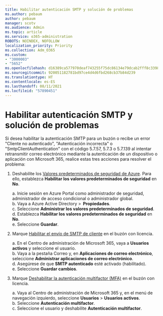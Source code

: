 ```yaml
---
title: Habilitar autenticación SMTP y solución de problemas
ms.author: pebaum
author: pebaum
manager: scotv
ms.audience: Admin
ms.topic: article
ms.service: o365-administration
ROBOTS: NOINDEX, NOFOLLOW
localization_priority: Priority
ms.collection: Adm_O365
ms.custom:
- "3000003"
- "5652"
ms.openlocfilehash: d16389ca577970deaf743255f75dc86134e79dcab2fff8c33987532fc7ee1105
ms.sourcegitcommit: 920051182781bd97ce4d4d6fbd268cb37b84d239
ms.translationtype: HT
ms.contentlocale: es-ES
ms.lasthandoff: 08/11/2021
ms.locfileid: "57890451"
---
```

# <a name="enable-smtp-authentication-and-troubleshooting"></a>Habilitar autenticación SMTP y solución de problemas

Si desea habilitar la autenticación SMTP para un buzón o recibe un error "Cliente no autenticado", "Autenticación incorrecta" o "SmtpClientAuthentication" con el código 5.7.57, 5.7.3 o 5.7.139 al intentar retransmitir correo electrónico mediante la autenticación de un dispositivo o aplicación con Microsoft 365, realice estas tres acciones para resolver el problema:

1. Deshabilite los [Valores predeterminados de seguridad de Azure](https://docs.microsoft.com/azure/active-directory/fundamentals/concept-fundamentals-security-defaults). Para ello, establezca **Habilitar los valores predeterminados de seguridad** en **No**.

    a. Inicie sesión en Azure Portal como administrador de seguridad, administrador de acceso condicional o administrador global.<BR/>
    b. Vaya a Azure Active Directory >  **Propiedades**.<BR/>
    c. Seleccione **Administrar los valores predeterminados de seguridad**.<BR/>
    d. Establezca **Habilitar los valores predeterminados de seguridad** en **No**.<BR/>
    e. Seleccione **Guardar**.

2. Marque [Habilitar el envío de SMTP de cliente](https://docs.microsoft.com/exchange/clients-and-mobile-in-exchange-online/authenticated-client-smtp-submission#enable-smtp-auth-for-specific-mailboxes) en el buzón con licencia.

    a. En el Centro de administración de Microsoft 365, vaya a **Usuarios activos** y seleccione el usuario.<BR/>
    b. Vaya a la pestaña Correo y, en **Aplicaciones de correo electrónico**, seleccione **Administrar aplicaciones de correo electrónico**.<BR/>
    d. Asegúrese de que **SMTP autenticado** esté activado (habilitado).<BR/>
    e. Seleccione **Guardar cambios**.<BR/>

3. Marque [Deshabilitar la autenticación multifactor (MFA)](https://docs.microsoft.com/microsoft-365/admin/security-and-compliance/set-up-multi-factor-authentication#turn-off-legacy-per-user-mfa) en el buzón con licencia.

    a. Vaya al Centro de administración de Microsoft 365 y, en el menú de navegación izquierdo, seleccione **Usuarios** > **Usuarios activos**.<BR/>
    b. Seleccione **Autenticación multifactor**.<BR/>
    c. Seleccione el usuario y deshabilite **Autenticación multifactor**.<BR/>
